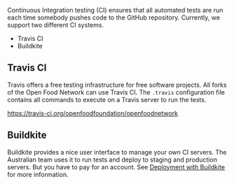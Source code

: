 Continuous Integration testing (CI) ensures that all automated tests are run each time somebody pushes code to the GitHub repository. Currently, we support two different CI systems.

* Travis CI
* Buildkite


## Travis CI

Travis offers a free testing infrastructure for free software projects. All forks of the Open Food Network can use Travis CI. The `.travis` configuration file contains all commands to execute on a Travis server to run the tests.

https://travis-ci.org/openfoodfoundation/openfoodnetwork

## Buildkite

Buildkite provides a nice user interface to manage your own CI servers. The Australian team uses it to run tests and deploy to staging and production servers. But you have to pay for an account. See [Deployment with Buildkite](https://github.com/openfoodfoundation/ofn_deployment/wiki/Deployment-with-Buildkite) for more information.